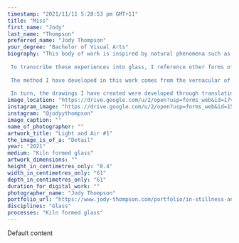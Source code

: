 ```yaml
---
timestamp: "2021/11/11 5:28:53 pm GMT+11"
title: "Miss"
first_name: "Jody"
last_name: "Thompson"
preferred_name: "Jody Thompson"
your_degree: "Bachelor of Visual Arts"
biography: "This body of work is inspired by natural phenomena such as the weather. The embodied, physical experiences of nature as perceived through my senses direct my responses to materials; such as the feeling of wind, the look of raindrops on glass, or diving under a wave. 
 
 To transcribe these experiences into glass, I reference other forms of movement in nature, such as swarm behaviour seen in flocks of birds and schools of fish, to inform my visualisation of movement in a flat object.
 
 The method I have developed in this work comes from the vernacular of drawing. My approach considers how I might use the straight, unbending line of a strand of glass to create or suggest movement. The material's ability to reflect and refract light also creates this illusion of movement; light moves along the work as the viewer shifts position.
 
 In turn, the drawings I have created were developed through translating this process onto paper."
image_location: "https://drive.google.com/u/2/open?usp=forms_web&id=17vj86YJrOKhIDid8Ad6-VGZawyXdnY9V"
instagram_image: "https://drive.google.com/u/2/open?usp=forms_web&id=15Mq-bzfaCypv-buUWcE7JIUkeg9EuZcj"
instagram: "@jodyythompson"
image_caption: ""
name_of_photographer: ""
artwork_title: "Light and Air #1"
the_image_is_of_a: "Detail"
year: "2021"
medium: "Kiln formed glass"
artwork_dimensions: ""
height_in_centimetres_only: "0.4"
width_in_centimetres_only: "61"
depth_in_centimetres_only: "61"
duration_for_digital_work: ""
photographer_name: "Jody Thompson"
portfolio_url: "https://www.jody-thompson.com/portfolio/in-stillness-and-movement"
disciplines: "Glass"
processes: "Kiln formed glass"
---
```


Default content